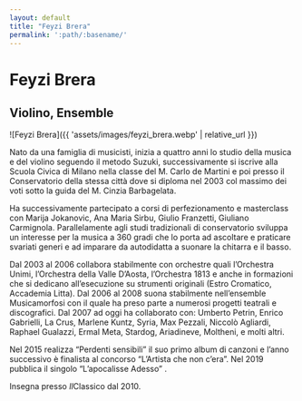 ```yaml
---
layout: default
title: "Feyzi Brera"
permalink: ':path/:basename/'
---
```


# Feyzi Brera
## Violino, Ensemble
![Feyzi Brera]({{ 'assets/images/feyzi_brera.webp' | relative_url }})

Nato da una famiglia di musicisti, inizia a quattro anni lo studio della musica e del violino seguendo il metodo Suzuki, successivamente si iscrive alla Scuola Civica di Milano nella classe del M. Carlo de Martini e poi presso il Conservatorio della stessa città dove si diploma nel 2003 col massimo dei voti sotto la guida del M. Cinzia Barbagelata.

Ha successivamente partecipato a corsi di perfezionamento e masterclass con Marija Jokanovic, Ana Maria Sirbu, Giulio Franzetti, Giuliano Carmignola. Parallelamente agli studi tradizionali di conservatorio sviluppa un interesse per la musica a 360 gradi che lo porta ad ascoltare e praticare svariati generi e ad imparare da autodidatta a suonare la chitarra e il basso.

Dal 2003 al 2006 collabora stabilmente con orchestre quali l’Orchestra Unimi, l’Orchestra della Valle D’Aosta, l’Orchestra 1813 e anche in formazioni che si dedicano all’esecuzione su strumenti originali (Estro Cromatico, Accademia Litta). Dal 2006 al 2008 suona stabilmente nell’ensemble Musicamorfosi con il quale ha preso parte a numerosi progetti teatrali e discografici. Dal 2007 ad oggi ha collaborato con: Umberto Petrin, Enrico Gabrielli, La Crus, Marlene Kuntz, Syria, Max Pezzali, Niccolò Agliardi, Raphael Gualazzi, Ermal Meta, Stardog, Ariadineve, Moltheni, e molti altri.

Nel 2015 realizza “Perdenti sensibili” il suo primo album di canzoni e l’anno successivo è finalista al concorso “L’Artista che non c’era”. Nel 2019 pubblica il singolo “L’apocalisse Adesso” .

Insegna presso *Il*Classico dal 2010.
